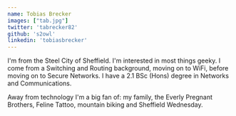 ```yaml
---
name: Tobias Brecker
images: ["tab.jpg"]
twitter: 'tabrecker82'
github: 's2owl'
linkedin: 'tobiasbrecker'
---
```


I'm from the Steel City of Sheffield.  I'm interested in most things geeky.  I come from a Switching and Routing background, moving on to WiFi, before moving on to Secure Networks. I have a 2.1 BSc (Hons) degree in Networks and Communications.

Away from technology I'm a big fan of: my family, the Everly Pregnant Brothers, Feline Tattoo, mountain biking and Sheffield Wednesday.
